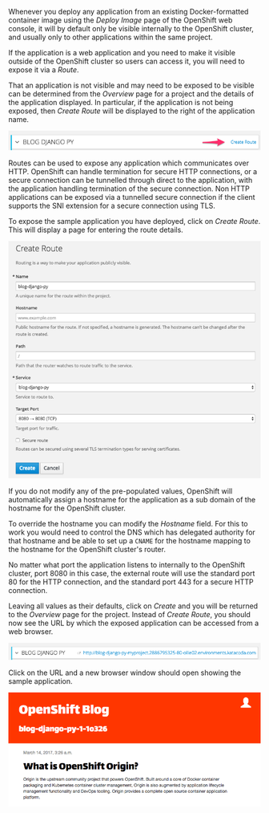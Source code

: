 Whenever you deploy any application from an existing Docker-formatted container image using the _Deploy Image_ page of the OpenShift web console, it will by default only be visible internally to the OpenShift cluster, and usually only to other applications within the same project.

If the application is a web application and you need to make it visible outside of the OpenShift cluster so users can access it, you will need to expose it via a _Route_.

That an application is not visible and may need to be exposed to be visible can be determined from the _Overview_ page for a project and the details of the application displayed. In particular, if the application is not being exposed, then _Create Route_ will be displayed to the right of the application name.

![Adding a Route](../../assets/new-lab/intro-openshift/deploying-images/03-select-create-route.png)

Routes can be used to expose any application which communicates over HTTP. OpenShift can handle termination for secure HTTP connections, or a secure connection can be tunnelled through direct to the application, with the application handling termination of the secure connection. Non HTTP applications can be exposed via a tunnelled secure connection if the client supports the SNI extension for a secure connection using TLS.

To expose the sample application you have deployed, click on _Create Route_. This will display a page for entering the route details.

![Route Details](../../assets/new-lab/intro-openshift/deploying-images/03-create-route-details.png)

If you do not modify any of the pre-populated values, OpenShift will automatically assign a hostname for the application as a sub domain of the hostname for the OpenShift cluster.

To override the hostname you can modify the _Hostname_ field. For this to work you would need to control the DNS which has delegated authority for that hostname and be able to set up a ``CNAME`` for the hostname mapping to the hostname for the OpenShift cluster's router.

No matter what port the application listens to internally to the OpenShift cluster, port 8080 in this case, the external route will use the standard port 80 for the HTTP connection, and the standard port 443 for a secure HTTP connection.

Leaving all values as their defaults, click on _Create_ and you will be returned to the _Overview_ page for the project. Instead of _Create Route_, you should now see the URL by which the exposed application can be accessed from a web browser.

![Exposed Route](../../assets/new-lab/intro-openshift/deploying-images/03-exposed-route-url.png)

Click on the URL and a new browser window should open showing the sample application.

![Sample Application](../../assets/new-lab/intro-openshift/deploying-images/03-sample-blog-application.png)
